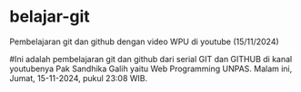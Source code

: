 # belajar-git
Pembelajaran git dan github dengan video WPU di youtube (15/11/2024)

#Ini adalah pembelajaran git dan github dari serial GIT dan GITHUB di kanal youtubenya Pak Sandhika Galih yaitu Web Programming UNPAS. 
Malam ini, Jumat, 15-11-2024, pukul 23:08 WIB.
